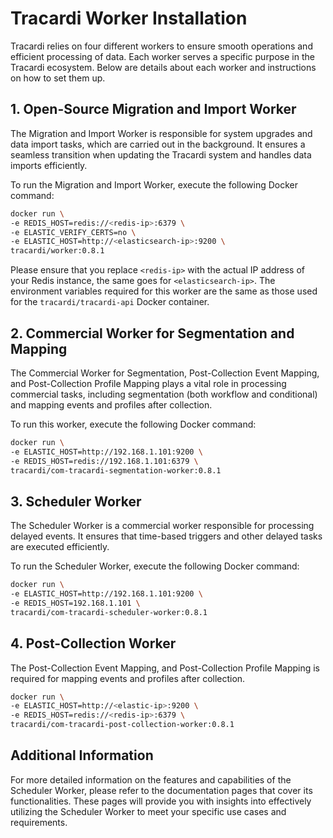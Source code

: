 # Tracardi Worker Installation

Tracardi relies on four different workers to ensure smooth operations and efficient processing of data. Each worker
serves a specific purpose in the Tracardi ecosystem. Below are details about each worker and instructions on how to set
them up.

## 1. Open-Source Migration and Import Worker

The Migration and Import Worker is responsible for system upgrades and data import tasks, which are carried out in the
background. It ensures a seamless transition when updating the Tracardi system and handles data imports efficiently.

To run the Migration and Import Worker, execute the following Docker command:

```bash
docker run \
-e REDIS_HOST=redis://<redis-ip>:6379 \
-e ELASTIC_VERIFY_CERTS=no \
-e ELASTIC_HOST=http://<elasticsearch-ip>:9200 \
tracardi/worker:0.8.1
```

Please ensure that you replace `<redis-ip>` with the actual IP address of your Redis instance, the same goes
for `<elasticsearch-ip>`. The environment variables required for this worker are the same as those used for
the `tracardi/tracardi-api` Docker container.

## 2. Commercial Worker for Segmentation and Mapping

The Commercial Worker for Segmentation, Post-Collection Event Mapping, and Post-Collection Profile Mapping plays a vital
role in processing commercial tasks, including segmentation (both workflow and conditional) and mapping events and
profiles after collection.

To run this worker, execute the following Docker command:

```bash
docker run \
-e ELASTIC_HOST=http://192.168.1.101:9200 \
-e REDIS_HOST=redis://192.168.1.101:6379 \
tracardi/com-tracardi-segmentation-worker:0.8.1
```

## 3. Scheduler Worker

The Scheduler Worker is a commercial worker responsible for processing delayed events. It ensures that time-based
triggers and other delayed tasks are executed efficiently.

To run the Scheduler Worker, execute the following Docker command:

```bash
docker run \
-e ELASTIC_HOST=http://192.168.1.101:9200 \
-e REDIS_HOST=192.168.1.101 \
tracardi/com-tracardi-scheduler-worker:0.8.1
```

## 4. Post-Collection Worker

The Post-Collection Event Mapping, and Post-Collection Profile Mapping is required for mapping events and
profiles after collection.

```bash
docker run \
-e ELASTIC_HOST=http://<elastic-ip>:9200 \
-e REDIS_HOST=redis://<redis-ip>:6379 \
tracardi/com-tracardi-post-collection-worker:0.8.1
```

## Additional Information

For more detailed information on the features and capabilities of the Scheduler Worker, please refer to the
documentation pages that cover its functionalities. These pages will provide you with insights into effectively
utilizing the Scheduler Worker to meet your specific use cases and requirements.